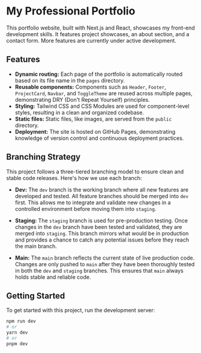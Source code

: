 # My Professional Portfolio

This portfolio website, built with Next.js and React, showcases my front-end development skills. It features project showcases, an about section, and a contact form. More features are currently under active development.

## Features

- **Dynamic routing:** Each page of the portfolio is automatically routed based on its file name in the `pages` directory.
- **Reusable components:** Components such as `Header`, `Footer`, `ProjectCard`, `Navbar`, and `ToggleTheme` are reused across multiple pages, demonstrating DRY (Don't Repeat Yourself) principles.
- **Styling:** Tailwind CSS and CSS Modules are used for component-level styles, resulting in a clean and organized codebase.
- **Static files:** Static files, like images, are served from the `public` directory.
- **Deployment:** The site is hosted on GitHub Pages, demonstrating knowledge of version control and continuous deployment practices.

## Branching Strategy

This project follows a three-tiered branching model to ensure clean and stable code releases. Here's how we use each branch:

- **Dev:** The `dev` branch is the working branch where all new features are developed and tested. All feature branches should be merged into `dev` first. This allows me to integrate and validate new changes in a controlled environment before moving them into `staging`.

- **Staging:** The `staging` branch is used for pre-production testing. Once changes in the `dev` branch have been tested and validated, they are merged into `staging`. This branch mirrors what would be in production and provides a chance to catch any potential issues before they reach the main branch.

- **Main:** The `main` branch reflects the current state of live production code. Changes are only pushed to `main` after they have been thoroughly tested in both the `dev` and `staging` branches. This ensures that `main` always holds stable and reliable code.

## Getting Started

To get started with this project, run the development server:

```bash
npm run dev
# or
yarn dev
# or
pnpm dev
```
